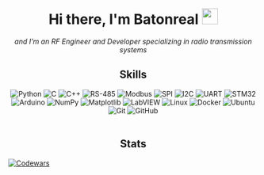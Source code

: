 <h1 align="center">Hi there, I'm Batonreal</a> 
<img src="https://github.com/blackcater/blackcater/raw/main/images/Hi.gif" height="32"/></h1>

<p align="center">
  <i>and I’m an RF Engineer and Developer specializing in radio transmission systems</i>
</p>

<h2 align="center"> Skills </h2>
<div align="center">
  <img src="https://img.shields.io/badge/python-3670A0?style=for-the-badge&logo=python&logoColor=ffdd54" alt="Python">
  <img src="https://img.shields.io/badge/c-A8B9CC?style=for-the-badge&logo=c&logoColor=white" alt="C">
  <img src="https://img.shields.io/badge/c++-00599C?style=for-the-badge&logo=cplusplus&logoColor=white" alt="C++">
  <img src="https://img.shields.io/badge/RS--485-black?style=for-the-badge" alt="RS-485">
  <img src="https://img.shields.io/badge/Modbus-black?style=for-the-badge" alt="Modbus">
  <img src="https://img.shields.io/badge/SPI-black?style=for-the-badge" alt="SPI">
  <img src="https://img.shields.io/badge/I2C-black?style=for-the-badge" alt="I2C">
  <img src="https://img.shields.io/badge/UART-black?style=for-the-badge" alt="UART">
  <img src="https://img.shields.io/badge/STM32-black?style=for-the-badge&logo=stmicroelectronics" alt="STM32">
  <img src="https://img.shields.io/badge/Arduino-00979D?style=for-the-badge&logo=arduino&logoColor=white" alt="Arduino">
  <img src="https://img.shields.io/badge/NumPy-013243?style=for-the-badge&logo=numpy&logoColor=white" alt="NumPy">
  <img src="https://img.shields.io/badge/Matplotlib-7EA5D9?style=for-the-badge&logo=matplotlib&logoColor=white" alt="Matplotlib">
  <img src="https://img.shields.io/badge/LabVIEW-black?style=for-the-badge&logo=labview" alt="LabVIEW">
  <img src="https://img.shields.io/badge/Linux-FCC624?style=for-the-badge&logo=linux&logoColor=black" alt="Linux">
  <img src="https://img.shields.io/badge/Docker-2496ED?style=for-the-badge&logo=docker&logoColor=white" alt="Docker">
  <img src="https://img.shields.io/badge/Ubuntu-E95420?style=for-the-badge&logo=ubuntu&logoColor=white" alt="Ubuntu">
  <img src="https://img.shields.io/badge/Git-F05032?style=for-the-badge&logo=git&logoColor=white" alt="Git">
  <img src="https://img.shields.io/badge/GitHub-181717?style=for-the-badge&logo=github&logoColor=white" alt="GitHub">
</div>
<br>

<h2 align="center"> Stats </h2>

[![Codewars](https://www.codewars.com/users/Batonreal/badges/large)](https://www.codewars.com/users/Batonreal)